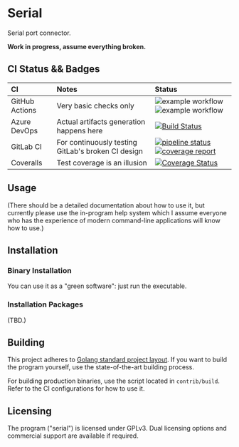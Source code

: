 # Serial

Serial port connector.

**Work in progress, assume everything broken.**

## CI Status && Badges

| CI | Notes | Status |
| :----- | :----- | :----- |
| GitHub Actions | Very basic checks only | ![example workflow](https://github.com/Jamesits/serial/actions/workflows/build.yml/badge.svg) ![example workflow](https://github.com/Jamesits/serial/actions/workflows/unit-test.yml/badge.svg) |
| Azure DevOps | Actual artifacts generation happens here | [![Build Status](https://dev.azure.com/nekomimiswitch/General/_apis/build/status/serial?branchName=master)](https://dev.azure.com/nekomimiswitch/General/_build/latest?definitionId=92&branchName=master) |
| GitLab CI | For continuously testing GitLab's broken CI design | [![pipeline status](https://gitlab.com/Jamesits/serial/badges/master/pipeline.svg)](https://gitlab.com/Jamesits/serial/-/commits/master) [![coverage report](https://gitlab.com/Jamesits/serial/badges/master/coverage.svg)](https://gitlab.com/Jamesits/serial/-/commits/master) |
| Coveralls | Test coverage is an illusion | [![Coverage Status](https://coveralls.io/repos/github/Jamesits/serial/badge.svg?branch=master)](https://coveralls.io/github/Jamesits/serial?branch=master) |

## Usage

(There should be a detailed documentation about how to use it, but currently please use the in-program help system which
I assume everyone who has the experience of modern command-line applications will know how to use.)

## Installation

### Binary Installation

You can use it as a "green software": just run the executable.

### Installation Packages

(TBD.)

## Building

This project adheres to [Golang standard project layout](https://github.com/golang-standards/project-layout). If you
want to build the program yourself, use the state-of-the-art building process.

For building production binaries, use the script located in `contrib/build`. Refer to the CI configurations for how to
use it.

## Licensing

The program ("serial") is licensed under GPLv3. Dual licensing options and commercial support are available if required. 
